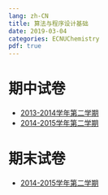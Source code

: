 ```yaml
---
lang: zh-CN
title: 算法与程序设计基础
date: 2019-03-04
categories: ECNUChemistry
pdf: true
---
```

# 期中试卷
* [2013-2014学年第二学期](https://njzjz.coding.net/api/share/download/abb0942e-e204-48bc-87fd-f503add0bc22)
* [2014-2015学年第二学期](https://njzjz.coding.net/api/share/download/4b1c8155-cc79-418f-b87f-a21635314f77)

# 期末试卷
* [2014-2015学年第二学期](https://njzjz.coding.net/api/share/download/4f8ed015-887d-4fee-998e-c339dc40eb1d)